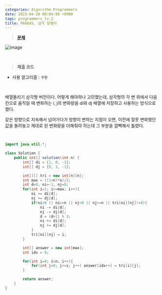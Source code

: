 ```yaml
---
categories: Algorithm Programmers
date: 2023-04-20 00:04:00 +0900
tags: programmers_lv.2
title: P68645. 삼각 달팽이
---
```


> **[문제](https://school.programmers.co.kr/learn/courses/30/lessons/68645)**

![image](https://user-images.githubusercontent.com/80896077/233367378-dbc64797-a509-449e-8948-b02d4716bde9.png)

<br>

> **제출 코드**

- 사용 알고리즘 : `구현`

<br>

배열돌리기 삼각형 버전이다. 어떻게 해야하나 고민했는데, 삼각형의 각 변 위에서 다음칸으로 움직일 때 변화하는 i, j의 변화량을 di와 dj 배열에 저장하고 사용하는 방식으로 했다.

같은 방향으로 지속해서 넘어가다가 방향이 변하는 지점이 오면, 이전에 잘못 변화했던 값을 돌려놓고 제대로 된 변화량을 더해줘야 하는데 그 부분을 깜빡해서 틀렸다.

<br>

```java
import java.util.*;

class Solution {
    public int[] solution(int n) {
        int[] di = {1, 0, -1};
        int[] dj = {0, 1, -1};

        int[][] tri = new int[n][n];
        int max = ((1+n)*n)/2;
        int d=0, ni=-1, nj=0;
        for(int i=1; i<=max; i++){
            ni += di[d];
            nj += dj[d];
            if(ni<0 || ni>=n || nj<0 || nj>=n || tri[ni][nj]!=0){
                ni -= di[d];
                nj -= dj[d];
                d = (d+1) % 3;
                ni += di[d];
                nj += dj[d];
            }
            tri[ni][nj] = i;
        }

        int[] answer = new int[max];
        int idx = 0;

        for(int i=0; i<n; i++){
            for(int j=0; j<=i; j++) answer[idx++] = tri[i][j];
        }

        return answer;
    }
}
```
